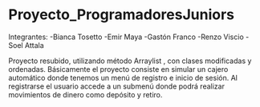 # Proyecto_ProgramadoresJuniors
Integrantes:
-Bianca Tosetto
-Emir Maya
-Gastón Franco
-Renzo Viscio
-Soel Attala

Proyecto resubido, utilizando método Arraylist , con clases modificadas y ordenadas.
Básicamente el proyecto consiste en simular un cajero automático donde tenemos un menú de registro e inicio de sesión. 
Al registrarse el usuario accede a un submenú donde podrá realizar movimientos de dinero como depósito y retiro.
